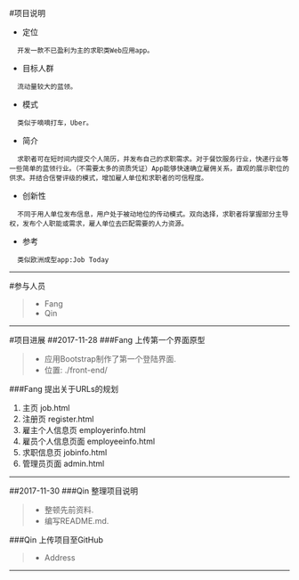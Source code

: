 #项目说明
* 定位
```
  开发一款不已盈利为主的求职类Web应用app。
```    
* 目标人群
```
  流动量较大的蓝领。
```
* 模式
```
  类似于嘀嘀打车，Uber。
```
* 简介
```
  求职者可在短时间内提交个人简历，并发布自己的求职需求。对于餐饮服务行业，快递行业等一些简单的蓝领行业。（不需要太多的资质凭证）App能够快速确立雇佣关系，直观的展示职位的供求。并结合信誉评级的模式，增加雇人单位和求职者的可信程度。
```
* 创新性
```
  不同于用人单位发布信息，用户处于被动地位的传动模式。双向选择，求职者将掌握部分主导权，发布个人职能或需求，雇人单位去匹配需要的人力资源。
```
* 参考
```
  类似欧洲成型app:Job Today
```
- - - - -
#参与人员
>- Fang
>- Qin

- - - - -
#项目进展
##2017-11-28
###Fang 上传第一个界面原型
>- 应用Bootstrap制作了第一个登陆界面.
> - 位置: ./front-end/

###Fang 提出关于URLs的规划
1. 主页 job.html
2. 注册页 register.html
3. 雇主个人信息页 employerinfo.html
4. 雇员个人信息页面 employeeinfo.html
5. 求职信息页 jobinfo.html
6. 管理员页面 admin.html

- - - - -
##2017-11-30
###Qin 整理项目说明
>- 整顿先前资料.
>- 编写README.md.

###Qin 上传项目至GitHub
>- Address

- - - - -
